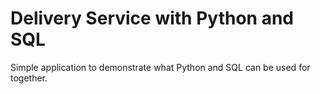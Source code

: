 # Delivery Service with Python and SQL
 Simple application to demonstrate what Python and SQL can be used for together.
